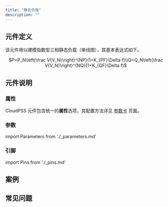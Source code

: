 ```yaml
---
title: "静态负载"
description: ""
---
```


## 元件定义

该元件用以建模指数型三相静态负载（单线图），其基本表达式如下。  
<center>
$P=P_N\left(\frac V{V_N}\right)^{NP}(1+K_{PF}\Delta f)\\Q=Q_N\left(\frac V{V_N}\right)^{NQ}(1+K_{QF}\Delta f)$
</center>

## 元件说明



### 属性

CloudPSS 元件包含统一的**属性**选项，其配置方法详见 [参数卡](docs/documents/software/10-xstudio/20-simstudio/40-workbench/20-function-zone/30-design-tab/30-param-panel/index.md) 页面。

### 参数

import Parameters from './_parameters.md'

<Parameters/>

### 引脚

import Pins from './_pins.md'

<Pins/>

## 案例

## 常见问题

